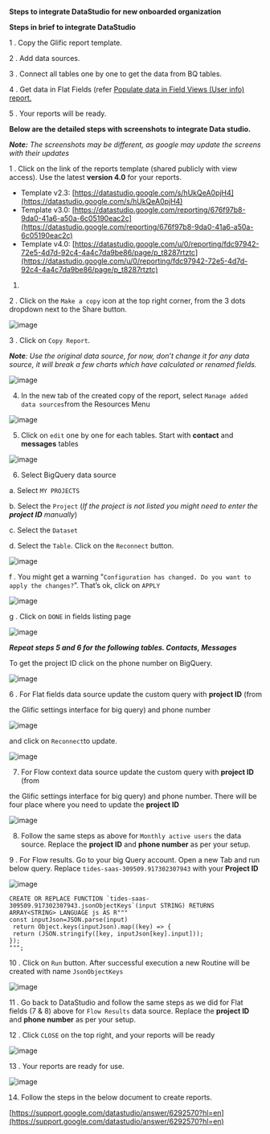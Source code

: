 **Steps to integrate DataStudio for new onboarded organization**

**Steps in brief to integrate DataStudio**

1 .  Copy the Glific report template.

2 .   Add data sources.

3 .  Connect all tables one by one to get the data from BQ tables.

4 .  Get data in Flat Fields  (refer [Populate data in Field Views (User info) report.](https://glific.github.io/docs/docs/Reporting%20and%20Analytics/Populate%20data%20in%20Field%20Views-%20User%20info%20report/)

5 .  Your reports will be ready.



**Below are the detailed steps with screenshots to integrate Data studio.**

**_Note:_** _The screenshots may be different, as google may update the screens with their updates_

1 . Click on the link of the reports template (shared publicly with view access). Use the latest **version 4.0** for your reports.



- Template v2.3: [https://datastudio.google.com/s/hUkQeA0pjH4](https://datastudio.google.com/s/hUkQeA0pjH4)    
- Template v3.0: [https://datastudio.google.com/reporting/676f97b8-9da0-41a6-a50a-6c05190eac2c](https://datastudio.google.com/reporting/676f97b8-9da0-41a6-a50a-6c05190eac2c)
- Template v4.0: [https://datastudio.google.com/u/0/reporting/fdc97942-72e5-4d7d-92c4-4a4c7da9be86/page/p_t8287rtztc](https://datastudio.google.com/u/0/reporting/fdc97942-72e5-4d7d-92c4-4a4c7da9be86/page/p_t8287rtztc)
1. 

2 . Click on the `Make a copy` icon at the top right corner, from the 3 dots dropdown next to the Share button.

![image](https://user-images.githubusercontent.com/32592458/212663584-0780edee-bff6-4714-b088-a8f4a60e5b63.png)



3 . Click on `Copy Report`.

**_Note_**_: Use the original data source, for now, don’t change it for any data source, it will break a few charts which have calculated or renamed fields._



![image](https://user-images.githubusercontent.com/32592458/212663623-13a99b24-1848-4c2e-af9f-22986e1b2435.png)





4.  In the new tab of the created copy of the report, select `Manage added data sources`from the Resources Menu

![image](https://user-images.githubusercontent.com/32592458/212663662-6e5145a3-44ad-4228-b342-35c9336c8029.png)



5.  Click on `edit` one by one for each tables. Start with **contact** and **messages** tables

![image](https://user-images.githubusercontent.com/32592458/212663748-52bb6637-8dc2-4186-8847-1bdcdd87cb67.png)



6.  Select BigQuery data source

a. Select `MY PROJECTS`

b. Select the `Project` (_If the project is not listed you might need to enter the_ **_project ID_** _manually_)

c. Select the `Dataset`

d. Select the `Table`. Click on the `Reconnect` button.

![image](https://user-images.githubusercontent.com/32592458/212663799-cd8bb1bd-975c-4002-af79-f1840d55a7cd.png)



f . You might get a warning &quot;`Configuration has changed. Do you want to apply the changes?`”. That’s ok, click on `APPLY`

![image](https://user-images.githubusercontent.com/32592458/212663828-8000aace-580e-4c42-9248-d3a1c4baab5a.png)



g . Click on `DONE` in fields listing page

![image](https://user-images.githubusercontent.com/32592458/212663847-338d5a56-2374-46b6-860f-b7bac3f6a3b3.png)



**_Repeat steps 5 and 6 for the following tables. Contacts, Messages_**



To get the project ID click on the phone number on BigQuery.

![image](https://user-images.githubusercontent.com/32592458/212663868-0de922cd-7b17-47fc-ad1a-d4c00bc128b8.png)



6 .  For Flat fields data source update the custom query with **project ID** (from

the Glific settings interface for big query) and phone number

![image](https://user-images.githubusercontent.com/32592458/212663893-3fd0358b-066f-4bcf-a3ea-34647d1aa725.png)



and click on `Reconnect`to update.

![image](https://user-images.githubusercontent.com/32592458/212663917-aa382287-5c61-4826-8fb8-df22c764480c.png)



7.   For Flow context data source update the custom query with **project ID** (from

the Glific settings interface for big query) and phone number. There will be four place where you need to update the **project ID**

![image](https://user-images.githubusercontent.com/32592458/212663940-cb623c04-38a4-47ce-9a9c-37803e252315.png)



8. Follow the same steps as above for `Monthly active users`  the data source. Replace the **project  ID** and **phone number** as per your setup.

9 . For Flow results. Go to your big Query account. Open a new Tab and run below query. Replace `tides-saas-309509.917302307943` with your **Project ID**

![image](https://user-images.githubusercontent.com/32592458/212663971-569e3848-7a8a-44ff-813a-f044962c3397.png)



```
CREATE OR REPLACE FUNCTION `tides-saas-309509.917302307943.jsonObjectKeys`(input STRING) RETURNS ARRAY<STRING> LANGUAGE js AS R"""
const inputJson=JSON.parse(input)
 return Object.keys(inputJson).map((key) => {
 return (JSON.stringify([key, inputJson[key].input]));
});
""";
```





10 .  Click on `Run` button. After successful execution a new Routine will be created with name `JsonObjectKeys`

![image](https://user-images.githubusercontent.com/32592458/212664014-f6f114ce-6677-4b86-a360-bf801280985d.png)



11 . Go back to DataStudio and follow the same steps as we did for Flat fields (7 &amp; 8) above for `Flow Results`  data source. Replace the **project ID** and **phone number** as per your setup.



12 .  Click  `CLOSE` on the top right, and your reports will be ready

![image](https://user-images.githubusercontent.com/32592458/212664047-85461e8b-65ca-4790-87cc-47724f9506fe.png)



13 .  Your reports are ready for use.

![image](https://user-images.githubusercontent.com/32592458/212664089-c796e0c7-24d1-4599-a476-e3a11767bfd3.png)



14.  Follow the steps in the below document to create reports.

[https://support.google.com/datastudio/answer/6292570?hl=en](https://support.google.com/datastudio/answer/6292570?hl=en)
